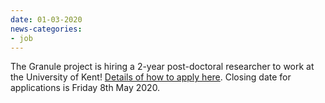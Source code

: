 ```yaml
---
date: 01-03-2020
news-categories:
- job
---
```


The Granule project is hiring a 2-year post-doctoral researcher to
work at the University of Kent!  [Details of how to apply
here](https://jobs.kent.ac.uk/Vacancy.aspx?ref=STM-146-20).  Closing
date for applications is Friday 8th May 2020.